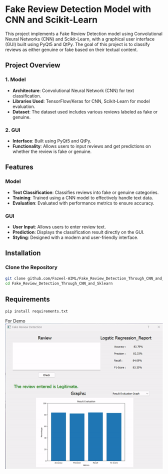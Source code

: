 # Fake Review Detection Model with CNN and Scikit-Learn

This project implements a Fake Review Detection model using Convolutional Neural Networks (CNN) and Scikit-Learn, with a graphical user interface (GUI) built using PyQt5 and QtPy. The goal of this project is to classify reviews as either genuine or fake based on their textual content.

## Project Overview

### 1. Model
- **Architecture**: Convolutional Neural Network (CNN) for text classification.
- **Libraries Used**: TensorFlow/Keras for CNN, Scikit-Learn for model evaluation.
- **Dataset**: The dataset used includes various reviews labeled as fake or genuine.

### 2. GUI
- **Interface**: Built using PyQt5 and QtPy.
- **Functionality**: Allows users to input reviews and get predictions on whether the review is fake or genuine.

## Features

### Model
- **Text Classification**: Classifies reviews into fake or genuine categories.
- **Training**: Trained using a CNN model to effectively handle text data.
- **Evaluation**: Evaluated with performance metrics to ensure accuracy.

### GUI
- **User Input**: Allows users to enter review text.
- **Prediction**: Displays the classification result directly on the GUI.
- **Styling**: Designed with a modern and user-friendly interface.

## Installation

### Clone the Repository
```bash
git clone github.com/Fazeel-AIML/Fake_Review_Detection_Through_CNN_and_Sklearn.git
cd Fake_Review_Detection_Through_CNN_and_Sklearn
```
## Requirements
```bash
pip install requirements.txt
```

For Demo
![App Demo](check.gif)
